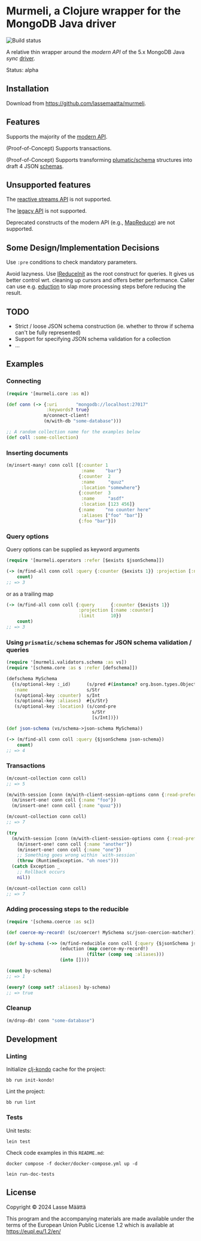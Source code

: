 # Murmeli, a Clojure wrapper for the MongoDB Java driver

![Build status](https://github.com/lassemaatta/murmeli/.github/workflows/workflow.yml/badge.svg)

A relative thin wrapper around the _modern API_ of the 5.x MongoDB Java _sync_ [driver](https://www.mongodb.com/docs/drivers/java/sync/v5.3/).

Status: alpha

## Installation

Download from https://github.com/lassemaatta/murmeli.

## Features

Supports the majority of the [modern API](https://mongodb.github.io/mongo-java-driver/5.3/apidocs/mongodb-driver-sync/index.html).

(Proof-of-Concept) Supports transactions.

(Proof-of-Concept) Supports transforming [plumatic/schema](https://github.com/plumatic/schema) structures into draft 4 JSON [schemas](https://www.mongodb.com/docs/manual/reference/operator/query/jsonSchema/#json-schema).

## Unsupported features

The [reactive streams API](https://www.mongodb.com/docs/languages/java/reactive-streams-driver/current/) is not supported.

The [legacy API](https://mongodb.github.io/mongo-java-driver/5.3/apidocs/mongodb-driver-legacy/index.html) is not supported.

Deprecated constructs of the modern API (e.g., [MapReduce](https://mongodb.github.io/mongo-java-driver/5.3/apidocs/mongodb-driver-sync/com/mongodb/client/MongoCollection.html#mapReduce(com.mongodb.client.ClientSession,java.lang.String,java.lang.String))) are not supported.

## Some Design/Implementation Decisions

Use `:pre` conditions to check mandatory parameters.

Avoid lazyness. Use [IReduceInit](https://github.com/clojure/clojure/blob/master/src/jvm/clojure/lang/IReduceInit.java) as the root construct for queries. It gives us better control wrt. cleaning up cursors and offers better performance. Caller can use e.g. [eduction](https://github.com/clojure/clojure/blob/ce55092f2b2f5481d25cff6205470c1335760ef6/src/clj/clojure/core.clj#L7762) to slap more processing steps before reducing the result.

## TODO

- Strict / loose JSON schema construction (ie. whether to throw if schema can't be fully represented)
- Support for specifying JSON schema validation for a collection
- ...

## Examples

### Connecting

```clojure
(require '[murmeli.core :as m])

(def conn (-> {:uri       "mongodb://localhost:27017"
               :keywords? true}
              m/connect-client!
              (m/with-db "some-database")))

;; A random collection name for the examples below
(def coll :some-collection)
```

### Inserting documents

```clojure
(m/insert-many! conn coll [{:counter 1
                            :name    "bar"}
                           {:counter  2
                            :name     "quuz"
                            :location "somewhere"}
                           {:counter  3
                            :name     "asdf"
                            :location [123 456]}
                           {:name    "no counter here"
                            :aliases ["foo" "bar"]}
                           {:foo "bar"}])
```

### Query options

Query options can be supplied as keyword arguments

```clojure
(require '[murmeli.operators :refer [$exists $jsonSchema]])

(-> (m/find-all conn coll :query {:counter {$exists 1}} :projection [:name :counter] :limit 10)
    count)
;; => 3
```

or as a trailing map

```clojure
(-> (m/find-all conn coll {:query      {:counter {$exists 1}}
                           :projection [:name :counter]
                           :limit      10})
    count)
;; => 3
```

### Using `prismatic/schema` schemas for JSON schema validation / queries

```clojure
(require '[murmeli.validators.schema :as vs])
(require '[schema.core :as s :refer [defschema]])

(defschema MySchema
  {(s/optional-key :_id)      (s/pred #(instance? org.bson.types.ObjectId %))
   :name                      s/Str
   (s/optional-key :counter)  s/Int
   (s/optional-key :aliases)  #{s/Str}
   (s/optional-key :location) (s/cond-pre
                                s/Str
                                [s/Int])})

(def json-schema (vs/schema->json-schema MySchema))

(-> (m/find-all conn coll :query {$jsonSchema json-schema})
    count)
;; => 4
```

### Transactions

```clojure
(m/count-collection conn coll)
;; => 5

(m/with-session [conn (m/with-client-session-options conn {:read-preference :nearest})]
  (m/insert-one! conn coll {:name "foo"})
  (m/insert-one! conn coll {:name "quuz"}))

(m/count-collection conn coll)
;; => 7

(try
  (m/with-session [conn (m/with-client-session-options conn {:read-preference :nearest})]
    (m/insert-one! conn coll {:name "another"})
    (m/insert-one! conn coll {:name "one"})
    ;; Something goes wrong within `with-session`
    (throw (RuntimeException. "oh noes")))
  (catch Exception _
    ;; Rollback occurs
    nil))

(m/count-collection conn coll)
;; => 7
```

### Adding processing steps to the reducible

```clojure
(require '[schema.coerce :as sc])

(def coerce-my-record! (sc/coercer! MySchema sc/json-coercion-matcher))

(def by-schema (->> (m/find-reducible conn coll {:query {$jsonSchema json-schema}})
                    (eduction (map coerce-my-record!)
                              (filter (comp seq :aliases)))
                    (into [])))

(count by-schema)
;; => 1

(every? (comp set? :aliases) by-schema)
;; => true
```

### Cleanup

```clojure
(m/drop-db! conn "some-database")
```

## Development

### Linting

Initialize [clj-kondo](https://github.com/clj-kondo/clj-kondo) cache for the project:

```shell
bb run init-kondo!
```

Lint the project:

```shell
bb run lint
```

### Tests

Unit tests:

```shell
lein test
```

Check code examples in this `README.md`:

```shell
docker compose -f docker/docker-compose.yml up -d

lein run-doc-tests
```

## License

Copyright © 2024 Lasse Määttä

This program and the accompanying materials are made available under the
terms of the European Union Public License 1.2 which is available at
https://eupl.eu/1.2/en/
